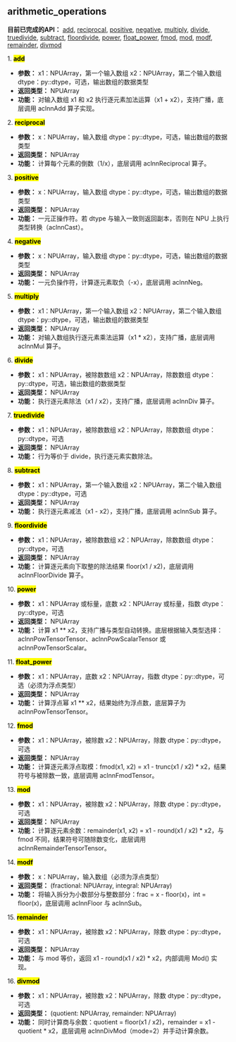 ## arithmetic_operations

**目前已完成的API：** [add](#add), [reciprocal](#reciprocal), [positive](#positive), [negative](#negative), [multiply](#multiply), [divide](#divide), [truedivide](#truedivide), [subtract](#subtract), [floordivide](#floordivide), [power](#power), [float_power](#float_power), [fmod](#fmod), [mod](#mod), [modf](#modf), [remainder](#remainder), [divmod](#divmod)

<span id="add">1. <mark> **add** </mark></span>

- **参数：**
   x1：NPUArray，第一个输入数组
   x2：NPUArray，第二个输入数组
   dtype：py::dtype，可选，输出数组的数据类型
- **返回类型：**
   NPUArray
- **功能：**
   对输入数组 x1 和 x2 执行逐元素加法运算（x1 + x2），支持广播，底层调用 aclnnAdd 算子实现。

<span id="reciprocal">2. <mark> **reciprocal** </mark></span>

- **参数：**
   x：NPUArray，输入数组
   dtype：py::dtype，可选，输出数组的数据类型
- **返回类型：**
   NPUArray
- **功能：**
   计算每个元素的倒数（1/x），底层调用 aclnnReciprocal 算子。

<span id="positive">3. <mark> **positive** </mark></span>

- **参数：**
   x：NPUArray，输入数组
   dtype：py::dtype，可选，输出数组的数据类型
- **返回类型：**
   NPUArray
- **功能：**
   一元正操作符。若 dtype 与输入一致则返回副本，否则在 NPU 上执行类型转换（aclnnCast）。

<span id="negative">4. <mark> **negative** </mark></span>

- **参数：**
   x：NPUArray，输入数组
   dtype：py::dtype，可选，输出数组的数据类型
- **返回类型：**
   NPUArray
- **功能：**
   一元负操作符，计算逐元素取负（-x），底层调用 aclnnNeg。

<span id="multiply">5. <mark> **multiply** </mark></span>

- **参数：**
   x1：NPUArray，第一个输入数组
   x2：NPUArray，第二个输入数组
   dtype：py::dtype，可选，输出数组的数据类型
- **返回类型：**
   NPUArray
- **功能：**
   对输入数组执行逐元素乘法运算（x1 * x2），支持广播，底层调用 aclnnMul 算子。

<span id="divide">6. <mark> **divide** </mark></span>

- **参数：**
   x1：NPUArray，被除数数组
   x2：NPUArray，除数数组
   dtype：py::dtype，可选，输出数组的数据类型
- **返回类型：**
   NPUArray
- **功能：**
   执行逐元素除法（x1 / x2），支持广播，底层调用 aclnnDiv 算子。

<span id="truedivide">7. <mark> **truedivide** </mark></span>

- **参数：**
   x1：NPUArray，被除数数组
   x2：NPUArray，除数数组
   dtype：py::dtype，可选
- **返回类型：**
   NPUArray
- **功能：**
   行为等价于 divide，执行逐元素实数除法。

<span id="subtract">8. <mark> **subtract** </mark></span>

- **参数：**
   x1：NPUArray，第一个输入数组
   x2：NPUArray，第二个输入数组
   dtype：py::dtype，可选
- **返回类型：**
   NPUArray
- **功能：**
   执行逐元素减法（x1 - x2），支持广播，底层调用 aclnnSub 算子。

<span id="floordivide">9. <mark> **floordivide** </mark></span>

- **参数：**
   x1：NPUArray，被除数数组
   x2：NPUArray，除数数组
   dtype：py::dtype，可选
- **返回类型：**
   NPUArray
- **功能：**
   计算逐元素向下取整的除法结果 floor(x1 / x2)，底层调用 aclnnFloorDivide 算子。

<span id="power">10. <mark> **power** </mark></span>

- **参数：**
   x1：NPUArray 或标量，底数
   x2：NPUArray 或标量，指数
   dtype：py::dtype，可选
- **返回类型：**
   NPUArray
- **功能：**
   计算 x1 ** x2，支持广播与类型自动转换。底层根据输入类型选择：aclnnPowTensorTensor、aclnnPowScalarTensor 或 aclnnPowTensorScalar。

<span id="float_power">11. <mark> **float_power** </mark></span>

- **参数：**
   x1：NPUArray，底数
   x2：NPUArray，指数
   dtype：py::dtype，可选（必须为浮点类型）
- **返回类型：**
   NPUArray
- **功能：**
   计算浮点幂 x1 ** x2，结果始终为浮点数，底层算子为 aclnnPowTensorTensor。

<span id="fmod">12. <mark> **fmod** </mark></span>

- **参数：**
   x1：NPUArray，被除数
   x2：NPUArray，除数
   dtype：py::dtype，可选
- **返回类型：**
   NPUArray
- **功能：**
   计算逐元素浮点取模：fmod(x1, x2) = x1 - trunc(x1 / x2) * x2，结果符号与被除数一致，底层调用 aclnnFmodTensor。

<span id="mod">13. <mark> **mod** </mark></span>

- **参数：**
   x1：NPUArray，被除数
   x2：NPUArray，除数
   dtype：py::dtype，可选
- **返回类型：**
   NPUArray
- **功能：**
   计算逐元素余数：remainder(x1, x2) = x1 - round(x1 / x2) * x2，与 fmod 不同，结果符号可随除数变化，底层调用 aclnnRemainderTensorTensor。

<span id="modf">14. <mark> **modf** </mark></span>

- **参数：**
   x：NPUArray，输入数组（必须为浮点类型）
- **返回类型：**
   (fractional: NPUArray, integral: NPUArray)
- **功能：**
   将输入拆分为小数部分与整数部分：frac = x - floor(x)，int = floor(x)，底层调用 aclnnFloor 与 aclnnSub。

<span id="remainder">15. <mark> **remainder** </mark></span>

- **参数：**
   x1：NPUArray，被除数
   x2：NPUArray，除数
   dtype：py::dtype，可选
- **返回类型：**
   NPUArray
- **功能：**
   与 mod 等价，返回 x1 - round(x1 / x2) * x2，内部调用 Mod() 实现。

<span id="divmod">16. <mark> **divmod** </mark></span>

- **参数：**
   x1：NPUArray，被除数
   x2：NPUArray，除数
   dtype：py::dtype，可选
- **返回类型：**
   (quotient: NPUArray, remainder: NPUArray)
- **功能：**
   同时计算商与余数：quotient = floor(x1 / x2)，remainder = x1 - quotient * x2，底层调用 aclnnDivMod（mode=2）并手动计算余数。